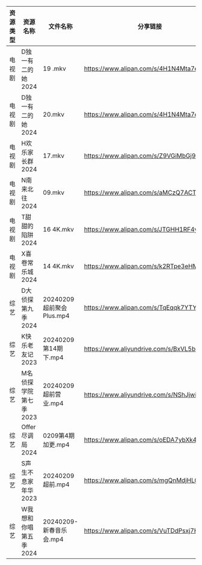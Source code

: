 | 资源类型 | 资源名称          | 文件名称                 | 分享链接                                      | 更新时间                |
| ---- | ------------- | -------------------- | ----------------------------------------- | ------------------- |
| 电视剧  | D独一有二的她2024   | 19 .mkv              | https://www.alipan.com/s/4H1N4Mta7eR      | 2024-02-10 00:05:11 |
| 电视剧  | D独一有二的她2024   | 20.mkv               | https://www.alipan.com/s/4H1N4Mta7eR      | 2024-02-10 00:05:11 |
| 电视剧  | H欢乐家长群2024    | 17.mkv               | https://www.alipan.com/s/Z9VGiMbGj9U      | 2024-02-10 00:05:20 |
| 电视剧  | N南来北往2024     | 09.mkv               | https://www.alipan.com/s/aMCzQ7ACTm1      | 2024-02-10 00:05:24 |
| 电视剧  | T甜甜的陷阱2024    | 16 4K.mkv            | https://www.alipan.com/s/JTGHH1RF4yq      | 2024-02-10 00:05:33 |
| 电视剧  | X喜卷常乐城2024    | 14 4K.mkv            | https://www.alipan.com/s/k2RTpe3eHMC      | 2024-02-10 00:05:38 |
| 综艺   | D大侦探第九季2024   | 20240209超前聚会Plus.mp4 | https://www.alipan.com/s/TqEqqk7YTYD      | 2024-02-10 00:05:59 |
| 综艺   | K快乐老友记2023    | 20240209第14期下.mp4    | https://www.aliyundrive.com/s/BxVL5bRR35N | 2024-02-10 00:06:10 |
| 综艺   | M名侦探学院第七季2023 | 20240209超前营业.mp4     | https://www.aliyundrive.com/s/NShJjwiMfYg | 2024-02-10 00:06:14 |
| 综艺   | Offer尽调局2024  | 0209第4期加更.mp4        | https://www.alipan.com/s/oEDA7ybXk4e      | 2024-02-10 00:06:24 |
| 综艺   | S声生不息家年华2023  | 20240209超前.mp4       | https://www.alipan.com/s/mgQnMdjHLGS      | 2024-02-10 00:06:29 |
| 综艺   | W我想和你唱第五季2024 | 20240209-新春音乐会.mp4   | https://www.alipan.com/s/VuTDdPsxj7H      | 2024-02-10 00:06:34 |
